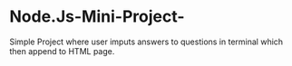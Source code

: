 # Node.Js-Mini-Project-
Simple Project where user imputs answers to questions in terminal which then append to HTML page. 

